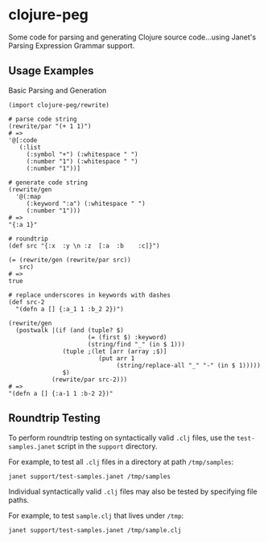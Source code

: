 # clojure-peg

Some code for parsing and generating Clojure source code...using
Janet's Parsing Expression Grammar support.

## Usage Examples

Basic Parsing and Generation
```janet
(import clojure-peg/rewrite)

# parse code string
(rewrite/par "(+ 1 1)")
# =>
'@[:code
   (:list
     (:symbol "+") (:whitespace " ")
     (:number "1") (:whitespace " ")
     (:number "1"))]

# generate code string
(rewrite/gen
  '@(:map
     (:keyword ":a") (:whitespace " ")
     (:number "1")))
# =>
"{:a 1}"

# roundtrip
(def src "{:x  :y \n :z  [:a  :b    :c]}")

(= (rewrite/gen (rewrite/par src))
   src)
# =>
true

# replace underscores in keywords with dashes
(def src-2
  "(defn a [] {:a_1 1 :b_2 2})")

(rewrite/gen
  (postwalk |(if (and (tuple? $)
                      (= (first $) :keyword)
                      (string/find "_" (in $ 1)))
               (tuple ;(let [arr (array ;$)]
                         (put arr 1
                              (string/replace-all "_" "-" (in $ 1)))))
               $)
            (rewrite/par src-2)))
# =>
"(defn a [] {:a-1 1 :b-2 2})"
```

## Roundtrip Testing

To perform roundtrip testing on syntactically valid `.clj` files, use
the `test-samples.janet` script in the `support` directory.

For example, to test all `.clj` files in a directory at path `/tmp/samples`:

```
janet support/test-samples.janet /tmp/samples
```

Individual syntactically valid `.clj` files may also be tested by
specifying file paths.

For example, to test `sample.clj` that lives under `/tmp`:

```
janet support/test-samples.janet /tmp/sample.clj
```
